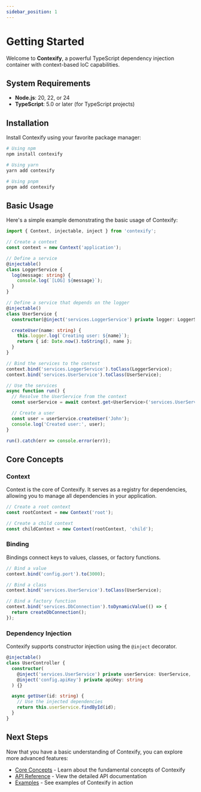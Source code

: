 ```yaml
---
sidebar_position: 1
---
```


# Getting Started

Welcome to **Contexify**, a powerful TypeScript dependency injection container with context-based IoC capabilities.

## System Requirements

- **Node.js**: 20, 22, or 24
- **TypeScript**: 5.0 or later (for TypeScript projects)

## Installation

Install Contexify using your favorite package manager:

```bash
# Using npm
npm install contexify

# Using yarn
yarn add contexify

# Using pnpm
pnpm add contexify
```

## Basic Usage

Here's a simple example demonstrating the basic usage of Contexify:

```typescript
import { Context, injectable, inject } from 'contexify';

// Create a context
const context = new Context('application');

// Define a service
@injectable()
class LoggerService {
  log(message: string) {
    console.log(`[LOG] ${message}`);
  }
}

// Define a service that depends on the logger
@injectable()
class UserService {
  constructor(@inject('services.LoggerService') private logger: LoggerService) {}

  createUser(name: string) {
    this.logger.log(`Creating user: ${name}`);
    return { id: Date.now().toString(), name };
  }
}

// Bind the services to the context
context.bind('services.LoggerService').toClass(LoggerService);
context.bind('services.UserService').toClass(UserService);

// Use the services
async function run() {
  // Resolve the UserService from the context
  const userService = await context.get<UserService>('services.UserService');

  // Create a user
  const user = userService.createUser('John');
  console.log('Created user:', user);
}

run().catch(err => console.error(err));
```

## Core Concepts

### Context

Context is the core of Contexify. It serves as a registry for dependencies, allowing you to manage all dependencies in your application.

```typescript
// Create a root context
const rootContext = new Context('root');

// Create a child context
const childContext = new Context(rootContext, 'child');
```

### Binding

Bindings connect keys to values, classes, or factory functions.

```typescript
// Bind a value
context.bind('config.port').to(3000);

// Bind a class
context.bind('services.UserService').toClass(UserService);

// Bind a factory function
context.bind('services.DbConnection').toDynamicValue(() => {
  return createDbConnection();
});
```

### Dependency Injection

Contexify supports constructor injection using the `@inject` decorator.

```typescript
@injectable()
class UserController {
  constructor(
    @inject('services.UserService') private userService: UserService,
    @inject('config.apiKey') private apiKey: string
  ) {}

  async getUser(id: string) {
    // Use the injected dependencies
    return this.userService.findById(id);
  }
}
```

## Next Steps

Now that you have a basic understanding of Contexify, you can explore more advanced features:

- [Core Concepts](./category/core-concepts) - Learn about the fundamental concepts of Contexify
- [API Reference](./api/overview) - View the detailed API documentation
- [Examples](./category/examples) - See examples of Contexify in action
